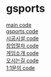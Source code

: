 # gsports


<a href="main.html">main code</a><br>
<a href="g-sports_01.html">gsports code</a><br>
<a href="g-sports_01_01.html">시공시설 code</a><br>
<a href="g-sports_02.html">창업절차 code</a><br>
<a href="g-sports_03.html">게임소개 code</a><br>
<a href="g-sports_04.html">오시는길 code</a><br>
<a href="g-sports_05.html">1:1문의 code</a><br>
